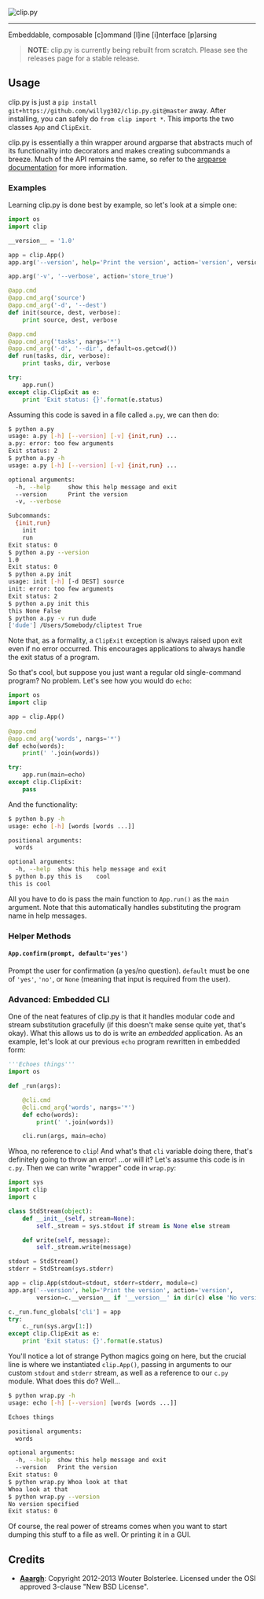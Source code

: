 ![clip.py](https://raw.github.com/willyg302/clip.py/master/clip-logo-922.png "It looks like you're trying to make a CLI.")

---

Embeddable, composable [c]ommand [l]ine [i]nterface [p]arsing

> **NOTE**: clip.py is currently being rebuilt from scratch. Please see the releases page for a stable release.

## Usage

clip.py is just a `pip install git+https://github.com/willyg302/clip.py.git@master` away. After installing, you can safely do `from clip import *`. This imports the two classes `App` and `ClipExit`.

clip.py is essentially a thin wrapper around argparse that abstracts much of its functionality into decorators and makes creating subcommands a breeze. Much of the API remains the same, so refer to the [argparse documentation](https://docs.python.org/2.7/library/argparse.html) for more information.

### Examples

Learning clip.py is done best by example, so let's look at a simple one:

```python
import os
import clip

__version__ = '1.0'

app = clip.App()
app.arg('--version', help='Print the version', action='version', version=__version__)

app.arg('-v', '--verbose', action='store_true')

@app.cmd
@app.cmd_arg('source')
@app.cmd_arg('-d', '--dest')
def init(source, dest, verbose):
	print source, dest, verbose

@app.cmd
@app.cmd_arg('tasks', nargs='*')
@app.cmd_arg('-d', '--dir', default=os.getcwd())
def run(tasks, dir, verbose):
	print tasks, dir, verbose

try:
	app.run()
except clip.ClipExit as e:
	print 'Exit status: {}'.format(e.status)
```

Assuming this code is saved in a file called `a.py`, we can then do:

```bash
$ python a.py
usage: a.py [-h] [--version] [-v] {init,run} ...
a.py: error: too few arguments
Exit status: 2
$ python a.py -h
usage: a.py [-h] [--version] [-v] {init,run} ...

optional arguments:
  -h, --help     show this help message and exit
  --version      Print the version
  -v, --verbose

Subcommands:
  {init,run}
    init
    run
Exit status: 0
$ python a.py --version
1.0
Exit status: 0
$ python a.py init
usage: init [-h] [-d DEST] source
init: error: too few arguments
Exit status: 2
$ python a.py init this
this None False
$ python a.py -v run dude
['dude'] /Users/Somebody/cliptest True
```

Note that, as a formality, a `ClipExit` exception is always raised upon exit even if no error occurred. This encourages applications to always handle the exit status of a program.

So that's cool, but suppose you just want a regular old single-command program? No problem. Let's see how you would do `echo`:

```python
import os
import clip

app = clip.App()
	
@app.cmd
@app.cmd_arg('words', nargs='*')
def echo(words):
	print(' '.join(words))

try:
	app.run(main=echo)
except clip.ClipExit:
	pass
```

And the functionality:

```bash
$ python b.py -h
usage: echo [-h] [words [words ...]]

positional arguments:
  words

optional arguments:
  -h, --help  show this help message and exit
$ python b.py this is    cool
this is cool
```

All you have to do is pass the main function to `App.run()` as the `main` argument. Note that this automatically handles substituting the program name in help messages.

### Helper Methods

#### `App.confirm(prompt, default='yes')`

Prompt the user for confirmation (a yes/no question). `default` must be one of `'yes'`, `'no'`, or `None` (meaning that input is required from the user).

### Advanced: Embedded CLI

One of the neat features of clip.py is that it handles modular code and stream substitution gracefully (if this doesn't make sense quite yet, that's okay). What this allows us to do is write an *embedded* application. As an example, let's look at our previous `echo` program rewritten in embedded form:

```python
'''Echoes things'''
import os

def _run(args):

	@cli.cmd
	@cli.cmd_arg('words', nargs='*')
	def echo(words):
		print(' '.join(words))

	cli.run(args, main=echo)
```

Whoa, no reference to `clip`! And what's that `cli` variable doing there, that's definitely going to throw an error! ...or will it? Let's assume this code is in `c.py`. Then we can write "wrapper" code in `wrap.py`:

```python
import sys
import clip
import c

class StdStream(object):
	def __init__(self, stream=None):
		self._stream = sys.stdout if stream is None else stream

	def write(self, message):
		self._stream.write(message)

stdout = StdStream()
stderr = StdStream(sys.stderr)

app = clip.App(stdout=stdout, stderr=stderr, module=c)
app.arg('--version', help='Print the version', action='version',
	    version=c.__version__ if '__version__' in dir(c) else 'No version specified')

c._run.func_globals['cli'] = app
try:
	c._run(sys.argv[1:])
except clip.ClipExit as e:
	print 'Exit status: {}'.format(e.status)
```

You'll notice a lot of strange Python magics going on here, but the crucial line is where we instantiated `clip.App()`, passing in arguments to our custom `stdout` and `stderr` stream, as well as a reference to our `c.py` module. What does this do? Well...

```bash
$ python wrap.py -h
usage: echo [-h] [--version] [words [words ...]]

Echoes things

positional arguments:
  words

optional arguments:
  -h, --help  show this help message and exit
  --version   Print the version
Exit status: 0
$ python wrap.py Whoa look at that
Whoa look at that
$ python wrap.py --version
No version specified
Exit status: 0
```

Of course, the real power of streams comes when you want to start dumping this stuff to a file as well. Or printing it in a GUI.

## Credits

- **[Aaargh](https://github.com/wbolster/aaargh)**: Copyright 2012-2013 Wouter Bolsterlee. Licensed under the OSI approved 3-clause "New BSD License".
